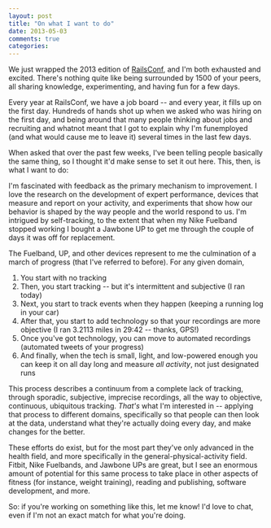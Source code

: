 ```yaml
---
layout: post
title: "On what I want to do"
date: 2013-05-03
comments: true
categories: 
---
```

We just wrapped the 2013 edition of [RailsConf](http://railsconf.com/2013), and I'm both exhausted and excited. There's nothing quite like being surrounded by 1500 of your peers, all sharing knowledge, experimenting, and having fun for a few days.

Every year at RailsConf, we have a job board -- and every year, it fills up on the first day. Hundreds of hands shot up when we asked who was hiring on the first day, and being around that many people thinking about jobs and recruiting and whatnot meant that I got to explain why I'm funemployed (and what would cause me to leave it) several times in the last few days. 

When asked that over the past few weeks, I've been telling people basically the same thing, so I thought it'd make sense to set it out here. This, then, is what I want to do:

I'm fascinated with feedback as the primary mechanism to improvement. I love the research on the development of expert performance, devices that measure and report on your activity, and experiments that show how our behavior is shaped by the way people and the world respond to us. I'm intrigued by self-tracking, to the extent that when my Nike Fuelband stopped working I bought a Jawbone UP to get me through the couple of days it was off for replacement.

The Fuelband, UP, and other devices represent to me the culmination of a march of progress (that I've referred to before). For any given domain, 

1. You start with no tracking
2. Then, you start tracking -- but it's intermittent and subjective (I ran today)
3. Next, you start to track events when they happen (keeping a running log in your car)
4. After that, you start to add technology so that your recordings are more objective (I ran 3.2113 miles in 29:42 -- thanks, GPS!)
5. Once you've got technology, you can move to automated recordings (automated tweets of your progress)
6. And finally, when the tech is small, light, and low-powered enough you can keep it on all day long and measure *all activity*, not just designated runs

This process describes a continuum from a complete lack of tracking, through sporadic, subjective, imprecise recordings, all the way to objective, continuous, ubiquitous tracking. *That's* what I'm interested in -- applying that process to different domains, specifically so that people can then look at the data, understand what they're actually doing every day, and make changes for the better.

These efforts do exist, but for the most part they've only advanced in the health field, and more specifically in the general-physical-activity field. Fitbit, Nike Fuelbands, and Jawbone UPs are great, but I see an enormous amount of potential for this same process to take place in other aspects of fitness (for instance, weight training), reading and publishing, software development, and more. 

So: if you're working on something like this, let me know! I'd love to chat, even if I'm not an exact match for what you're doing. 